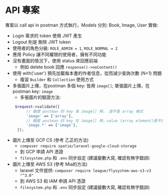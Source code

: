 # API 專案
專案以 call api in postman 方式執行，Models 分別: Book, Image, User
實做: 
- Login 需求的 token 使用 JWT 產生
- Logout 則是 刪除 JWT token
- 使用者的角色分級: `ROLE_ADMIN = 1`, `ROLE_NORMAL = 2`
- 應用 Policy 讓不同權限的使用者，擁有不同功能
- 沒有畫面的情況下，使用 status 來回應前端
  - 例如 delete book 回應  `response()->noContent()`
- 使用 with('user') 預先加載每本書的作者信息，從而減少查詢次數 (N+1) 問題
  - 複習 `Builder` 和 `Collection` 使用方式 
- 多張圖片上傳，在postman 多個 key: 皆用 `image[]`; 單張圖片上傳，在postman  key: `image`
  - 多張圖片的驗證方法:
  ```php
   $request->validate([
        // 驗證 postman 的 key 為 image[] 時， 是不是 array 格式
        'image' => ['array'],
        // 驗證 postman 的 key 在 image[] 時，value (array element)是不是 image 格式 (驗證 array 的 element 是不是 image 格式
        'image.*' => ['image'],
    ]);
  ```
- 圖片上傳至 GCP CS (參考 乙正的方法)
  - `composer require spatie/laravel-google-cloud-storage`
  - 到 GCP 申請 API 憑證
  - `filesystem.php` 和 `.env` 同步設定 (建議變數大寫, 確認有無字錯誤)
- 圖片上傳至 AWS S3 (參考 Mia的方法) 
  - laravel 文件提供: `composer require league/flysystem-aws-s3-v3 "^3.0"`
  - 到 AWS S3 和 IAM 申請 API 憑證
  - `filesystem.php` 和 `.env` 同步設定 (建議變數大寫, 確認有無字錯誤)
